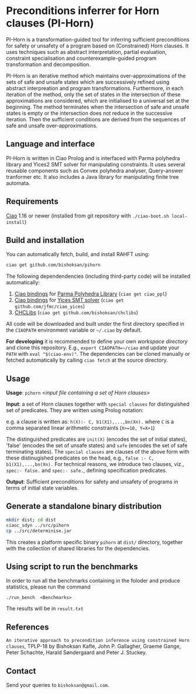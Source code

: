# Preconditions inferrer for Horn clauses (PI-Horn)

PI-Horn is a transformation-guided tool for inferring sufficient  preconditions for safety or unsafety of a program based on (Constrained) Horn clauses. It uses techniques such as abstract interpretation, partial evaluation, constraint specialisation and counterexample-guided program transformation and decomposition. 

PI-Horn is an iterative method which maintains over-approximations of the sets of safe and unsafe states which are successively refined using abstract interpreation and program transformations. Furthermore, in each iteration of the method, only the set of states in the intersection of these approximations are considered, which are initialised to a universal set at the beginning. The method terminates when the intersection of safe and unsafe states is empty or the intersection does not reduce in the successive iteration. Then the sufficient conditions are derived from the sequences of safe and unsafe over-approximations.



## Language and interface 

PI-Horn is written in Ciao Prolog and is interfaced with Parma polyhedra
library and Yices2 SMT solver for manipulating constraints.  It uses
several reusable components such as Convex polyhedra analyser,
Query-answer tranformer etc. It also includes a Java library for
manipulating finite tree automata.

## Requirements

[Ciao](https://github.com/ciao-lang/ciao) 1.16 or newer (installed
from git repository with `./ciao-boot.sh local-install`)

## Build and installation

You can automatically fetch, build, and install RAHFT using:

```sh
ciao get github.com/bishoksan/pihorn
```

The following dependendencies (including third-party code) will be
installed automatically:

1. [Ciao bindings](https://github.com/ciao-lang/ciao_ppl) for
   [Parma Polyhedra Library](https://bugseng.com/products/ppl/)
   (`ciao get ciao_ppl`)
2. [Ciao bindings](https://github.com/jfmc/ciao_yices) for
   [Yices SMT solver](https://yices.csl.sri.com/)
   (`ciao get github.com/jfmc/ciao_yices`)
3. [CHCLibs](https://github.com/bishoksan/chclibs)
   (`ciao get github.com/bishoksan/chclibs`)

All code will be downloaded and built under the first directory
specified in the `CIAOPATH` environment variable or `~/.ciao` by
default.

**For developing** it is recommended to define your own
_workspace directory_ and clone this repository. E.g., `export
CIAOPATH=~/ciao` and update your `PATH` with `eval "$(ciao-env)"`.
The dependencies can be cloned manually or fetched automatically by
calling `ciao fetch` at the source directory.

## Usage

**Usage**: `pihorn` \<*input file containing a set of Horn clauses*\>

**Input**: a set of Horn clauses together with `special clauses` for distinguished set of predicates. They
are written using Prolog notation:

e.g. a clause is written as: `h(X):- C, b1(X1),...,bn(Xn).` where `C` is a comma separated linear arithmetic constraints (`X>=10, Y=X+1`)

The distinguished predicates are `init(X)` (encodes the set of initial states), 'false' (encodes the set of unsafe states) and `safe` (encodes the set of safe terminating states). The `special clauses` are clauses of the above form with these distinugished predicates on the head, e.g.,  `false :- C, b1(X1),...,bn(Xn).` For technical reasons, we introduce two clauses, viz., `spec:- false.` and `spec:- safe.`, defining specification predicates.

**Output**: Sufficient preconditions for safety and unsafety of programs in terms of initial state variables.


## Generate a standalone binary distribution

```sh
mkdir dist; cd dist
ciaoc_sdyn ../src/pihorn
cp ../src/determinise.jar
```

This creates a platform specific binary `pihorn` at `dist/`
directory, together with the collection of shared libraries for the
dependencies.

## Using script to run the benchmarks
In order to run all the benchmarks containing in the foloder <Benchmarks> and produce statistics, please run the command

`./run_bench  <Benchmarks>`

The results will be in `result.txt`
## References


`An iterative approach to precondition inference using constrained Horn clauses`, TPLP-18 by Bishoksan Kafle, John P. Gallagher, Graeme Gange, Peter Schachte, Harald Søndergaard and  Peter J. Stuckey.


## Contact

Send your queries to `bishoksan@gmail.com`.

